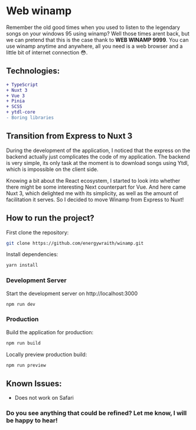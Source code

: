 # Web winamp

Remember the old good times when you used to listen to the legendary songs on your windows 95 using winamp? Well those times arent back, but we can pretend that this is the case thank to **WEB WINAMP 9999**. You can use winamp anytime and anywhere, all you need is a web browser and a little bit of internet connection :flushed:.

## Technologies:

```diff
+ TypeScript
+ Nuxt 3
+ Vue 3
+ Pinia
+ SCSS
+ ytdl-core
- Boring libraries
```

## Transition from Express to Nuxt 3

During the development of the application, I noticed that the express on the backend actually just complicates the code of my application. The backend is very simple, its only task at the moment is to download songs using Ytdl, which is impossible on the client side.

Knowing a bit about the React ecosystem, I started to look into whether there might be some interesting Next counterpart for Vue. And here came Nuxt 3, which delighted me with its simplicity, as well as the amount of facilitation it serves. So I decided to move Winamp from Express to Nuxt!

## How to run the project?

First clone the repository:
```bash
git clone https://github.com/energywraith/winamp.git
```

Install dependencies:
```bash
yarn install
```

### Development Server

Start the development server on http://localhost:3000

```bash
npm run dev
```

### Production

Build the application for production:

```bash
npm run build
```

Locally preview production build:

```bash
npm run preview
```

## Known Issues:

* Does not work on Safari

### Do you see anything that could be refined? Let me know, I will be happy to hear!